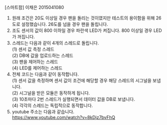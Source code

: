 [스마트팜] 이채은 2015041080

1. 원래 조건은 20도 이상일 경우 팬을 돌리는 것이였지만 테스트의 용이함을 위해 26도로 설정했습니다. 26도를 넘을 경우 팬을 돌립니다.  
2. 조도 센서의 값이 800 이하일 경우 파란색 LED가 켜집니다. 800 이상일 경우 LED가 꺼집니다.  
3. 스레드는 다음과 같이 4개의 스레드로 돌립니다.  
(1) 센서 값 측정 스레드  
(2) DB에 값을 업로드하는 스레드  
(3) 팬을 제어하는 스레드  
(4) LED를 제어하는 스레드  
4. 전체 코드는 다음과 같이 동작합니다.  
(1) 센서 값을 측정하며 센서 값이 조건에 해당할 경우 해당 스레드의 시그널을 보냅니다.  
(2) 시그널을 받은 모듈은 동작하게 됩니다.  
(3) 10초마다 2번 스레드가 실행되면서 데이터 값을 DB로 보냅니다.  
(4) 각각의 스레드는 독립적으로 동작합니다.  
5. youtube 주소는 다음과 같습니다.  
https://www.youtube.com/watch?v=8kDjz7bvFhQ
   

